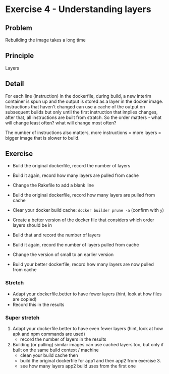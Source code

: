# Exercise 4 - Understanding layers

## Problem
Rebuilding the image takes a long time

## Principle
Layers

## Detail
For each line (instruction) in the dockerfile, during build, a new interim container is spun up and the output is stored as a layer in the docker image.
Instructions that haven't changed can use a cache of the output on subsequent builds but only until the first instruction that implies changes, after that, all instructions are built from stratch.
So the order matters - what will change least often? what will change most often?

The number of instructions also matters, more instructions = more layers = bigger image that is slower to build.

## Exercise
- Build the original dockerfile, record the number of layers
- Build it again, record how many layers are pulled from cache
- Change the Rakefile to add a blank line
- Build the original dockerfile, record how many layers are pulled from cache

- Clear your docker build cache: `docker builder prune -a` (confirm with `y`)

- Create a better version of the docker file that considers which order layers should be in
- Build that and record the number of layers
- Build it again, record the number of layers pulled from cache
- Change the version of small to an earlier version
- Build your better dockerfile, record how many layers are now pulled from cache

### Stretch
- Adapt your dockerfile.better to have fewer layers (hint, look at how files are copied)
- Record this in the results

### Super stretch
1. Adapt your dockerfile.better to have even fewer layers (hint, look at how apk and npm commands are used)
   - record the number of layers in the results
2. Building (or pulling) similar images can use cached layers too, but only if built on the same build context / machine
   - clean your build cache then 
   - build the original dockerfile for app1 and then app2 from exercise 3. 
   - see how many layers app2 build uses from the first one
